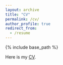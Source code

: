 ```yaml
---
layout: archive
title: "CV"
permalink: /cv/
author_profile: true
redirect_from:
  - /resume
---
```


{% include base_path %}

Here is my [CV](../files/main.pdf).